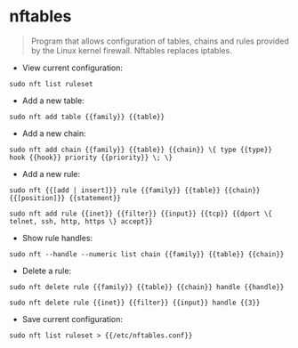 # nftables

> Program that allows configuration of tables, chains and rules provided by the Linux kernel firewall.
> Nftables replaces iptables.

- View current configuration:

`sudo nft list ruleset`

- Add a new table:

`sudo nft add table {{family}} {{table}}`

- Add a new chain:

`sudo nft add chain {{family}} {{table}} {{chain}} \{ type {{type}} hook {{hook}} priority {{priority}} \; \}`

- Add a new rule:

`sudo nft {{[add | insert]}} rule {{family}} {{table}} {{chain}} {{[position]}} {{statement}}`

`sudo nft add rule {{inet}} {{filter}} {{input}} {{tcp}} {{dport \{ telnet, ssh, http, https \} accept}}`

- Show rule handles:

`sudo nft --handle --numeric list chain {{family}} {{table}} {{chain}}`

- Delete a rule:

`sudo nft delete rule {{family}} {{table}} {{chain}} handle {{handle}}`

`sudo nft delete rule {{inet}} {{filter}} {{input}} handle {{3}}`

- Save current configuration:

`sudo nft list ruleset > {{/etc/nftables.conf}}`
